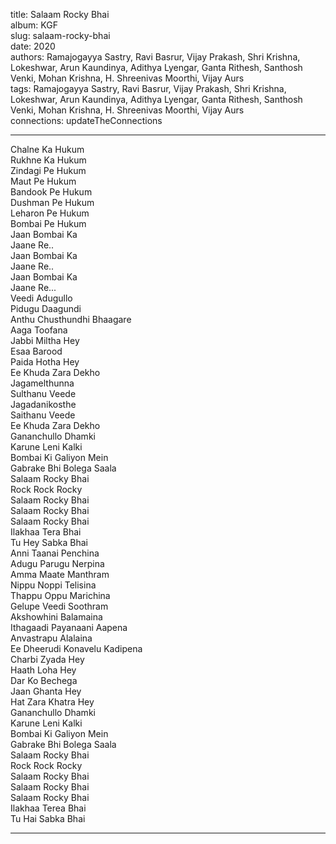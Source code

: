 title: Salaam Rocky Bhai  
album: KGF  
slug: salaam-rocky-bhai  
date: 2020  
authors: Ramajogayya Sastry, Ravi Basrur, Vijay Prakash, Shri Krishna, Lokeshwar, Arun Kaundinya, Adithya Lyengar, Ganta Rithesh, Santhosh Venki, Mohan Krishna, H. Shreenivas Moorthi, Vijay Aurs  
tags: Ramajogayya Sastry, Ravi Basrur, Vijay Prakash, Shri Krishna, Lokeshwar, Arun Kaundinya, Adithya Lyengar, Ganta Rithesh, Santhosh Venki, Mohan Krishna, H. Shreenivas Moorthi, Vijay Aurs  
connections: updateTheConnections  

------------

Chalne Ka Hukum  
Rukhne Ka Hukum  
Zindagi Pe Hukum  
Maut Pe Hukum  
Bandook Pe Hukum  
Dushman Pe Hukum  
Leharon Pe Hukum  
Bombai Pe Hukum  
Jaan Bombai Ka  
Jaane Re..  
Jaan Bombai Ka  
Jaane Re..  
Jaan Bombai Ka  
Jaane Re...  
Veedi Adugullo  
Pidugu Daagundi  
Anthu Chusthundhi Bhaagare  
Aaga Toofana  
Jabbi Miltha Hey  
Esaa Barood  
Paida Hotha Hey  
Ee Khuda Zara Dekho  
Jagamelthunna  
Sulthanu Veede  
Jagadanikosthe  
Saithanu Veede  
Ee Khuda Zara Dekho  
Gananchullo Dhamki  
Karune Leni Kalki  
Bombai Ki Galiyon Mein  
Gabrake Bhi Bolega Saala  
Salaam Rocky Bhai  
Rock Rock Rocky  
Salaam Rocky Bhai  
Salaam Rocky Bhai  
Salaam Rocky Bhai  
Ilakhaa Tera Bhai  
Tu Hey Sabka Bhai  
Anni Taanai Penchina  
Adugu Parugu Nerpina  
Amma Maate Manthram  
Nippu Noppi Telisina  
Thappu Oppu Marichina  
Gelupe Veedi Soothram  
Akshowhini Balamaina  
Ithagaadi Payanaani Aapena  
Anvastrapu Alalaina  
Ee Dheerudi Konavelu Kadipena  
Charbi Zyada Hey  
Haath Loha Hey  
Dar Ko Bechega  
Jaan Ghanta Hey  
Hat Zara Khatra Hey  
Gananchullo Dhamki  
Karune Leni Kalki  
Bombai Ki Galiyon Mein  
Gabrake Bhi Bolega Saala  
Salaam Rocky Bhai  
Rock Rock Rocky  
Salaam Rocky Bhai  
Salaam Rocky Bhai  
Salaam Rocky Bhai  
Ilakhaa Terea Bhai  
Tu Hai Sabka Bhai  


------------

